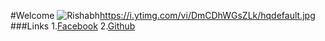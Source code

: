 #Welcome 
![Rishabh]()https://i.ytimg.com/vi/DmCDhWGsZLk/hqdefault.jpg
###Links
1.[Facebook](https://www.facebook.com/profile.php?id=100004560270849)
2.[Github](https://github.com/18Rishabh)

